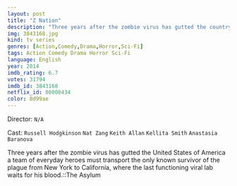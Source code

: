 ```yaml
---
layout: post
title: "Z Nation"
description: "Three years after the zombie virus has gutted the country, a team of everyday heroes must transport the only known survivor of the plague from New York to California, where the last functioning viral lab waits for his blood..."
img: 3843168.jpg
kind: tv series
genres: [Action,Comedy,Drama,Horror,Sci-Fi]
tags: Action Comedy Drama Horror Sci-Fi 
language: English
year: 2014
imdb_rating: 6.7
votes: 31794
imdb_id: 3843168
netflix_id: 80008434
color: 8d99ae
---
```

Director: `N/A`  

Cast: `Russell Hodgkinson` `Nat Zang` `Keith Allan` `Kellita Smith` `Anastasia Baranova` 

Three years after the zombie virus has gutted the United States of America a team of everyday heroes must transport the only known survivor of the plague from New York to California, where the last functioning viral lab waits for his blood.::The Asylum